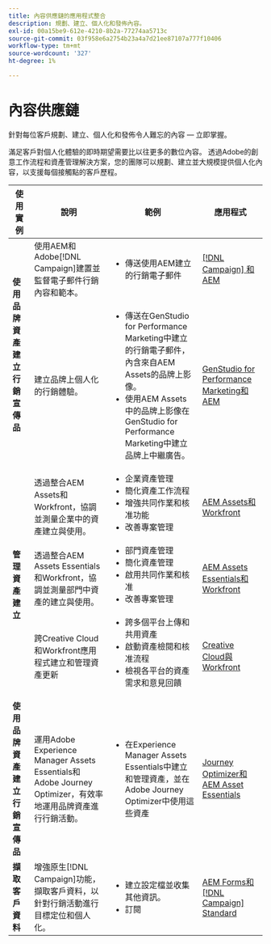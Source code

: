 ```yaml
---
title: 內容供應鏈的應用程式整合
description: 規劃、建立、個人化和發佈內容。
exl-id: 00a15be9-612e-4210-8b2a-77274aa5713c
source-git-commit: 03f958e6a2754b23a4a7d21ee87107a777f10406
workflow-type: tm+mt
source-wordcount: '327'
ht-degree: 1%

---
```


# 內容供應鏈

針對每位客戶規劃、建立、個人化和發佈令人難忘的內容 — 立即掌握。

滿足客戶對個人化體驗的即時期望需要比以往更多的數位內容。 透過Adobe的創意工作流程和資產管理解決方案，您的團隊可以規劃、建立並大規模提供個人化內容，以支援每個接觸點的客戶歷程。

<table>
 <thead>
    <tr>
      <th>使用實例</th>
      <th>說明</th>
      <th>範例</th>
      <th>應用程式</th>
    </tr>
  </thead>
  <tbody>
<tr>
  <td rowspan="2"><strong>使用品牌資產建立行銷宣傳品</strong><br/></td>
  <td>使用AEM和Adobe[!DNL Campaign]建置並監督電子郵件行銷內容和範本。</td>
  <td>
    <ul>
      <li>傳送使用AEM建立的行銷電子郵件</li>
    </ul>    
  </td>
  <td><a href="../integrations-between-applications/experience-manager/experience-manager-campaign.md">[!DNL Campaign] 和AEM</a></td>
</tr>
<tr>
  <td>建立品牌上個人化的行銷體驗。</td>
  <td>
    <ul>
      <li>傳送在GenStudio for Performance Marketing中建立的行銷電子郵件，內含來自AEM Assets的品牌上影像。</li>
      <li>使用AEM Assets中的品牌上影像在GenStudio for Performance Marketing中建立品牌上中繼廣告。</li>
    </ul>    
  </td>
  <td><a href="../integrations-between-applications/experience-manager/experience-manager-genstudio-for-performance-marketing.md">GenStudio for Performance Marketing和AEM</a></td>
</tr>
<tr>
  <td rowspan="3"><strong>管理資產建立</strong><br/></td>
  <td>透過整合AEM Assets和Workfront，協調並測量企業中的資產建立與使用。</td>
  <td>
    <ul style="margin-top: 0;">
      <li>企業資產管理</li>
      <li>簡化資產工作流程</li>
      <li>增強共同作業和核准功能</li>
      <li>改善專案管理</li>
    </ul>    
  </td>
  <td><a href="../integrations-between-applications/experience-manager/experience-manager-workfront.md">AEM Assets和Workfront</a></td>
</tr>
<tr>
  <td>透過整合AEM Assets Essentials和Workfront，協調並測量部門中資產的建立與使用。</td>
  <td>
    <ul style="margin-top: 0;">
      <li>部門資產管理</li>
      <li>簡化資產管理</li>
      <li>啟用共同作業和核准</li>
      <li>改善專案管理</li>
    </ul>    
  </td>
  <td><a href="../integrations-between-applications/experience-manager/experience-manager-workfront.md">AEM Assets Essentials和Workfront</a></td>
</tr>
<tr>
  <td>跨Creative Cloud和Workfront應用程式建立和管理資產更新</td>
  <td>
    <ul style="margin-top: 0;">
      <li>跨多個平台上傳和共用資產</li>
      <li>啟動資產檢閱和核准流程</li>
      <li>檢視各平台的資產需求和意見回饋</li>
    </ul>    
  </td>
  <td><a href="/help/integrations/integrations-between-applications/workfront/workfront-creative-cloud.md">Creative Cloud與Workfront</a></td>
</tr>
<tr>
  <td><strong>使用品牌資產建立行銷宣傳品</strong><br/></td>
  <td>運用Adobe Experience Manager Assets Essentials和Adobe Journey Optimizer，有效率地運用品牌資產進行行銷活動。
  </td>
  <td>
    <ul>
      <li>在Experience Manager Assets Essentials中建立和管理資產，並在Adobe Journey Optimizer中使用這些資產</li>
    </ul>
  </td>
  <td><a href="../integrations-between-applications/journey-optimizer/journey-optimizer-experience-manager.md">Journey Optimizer和AEM Asset Essentials</a></td>
</tr>
<tr>
  <td><strong>擷取客戶資料</strong><br/></td>
  <td>增強原生[!DNL Campaign]功能，擷取客戶資料，以針對行銷活動進行目標定位和個人化。
  </td>
  <td>
    <ul>
      <li>建立設定檔並收集其他資訊。 </li>
      <li>訂閱</li>
    </ul>
  </td>
  <td><a href="../integrations-between-applications/experience-manager/experience-manager-campaign.md">AEM Forms和[!DNL Campaign] Standard</a></td>
</tr>
</tbody>
</table>
